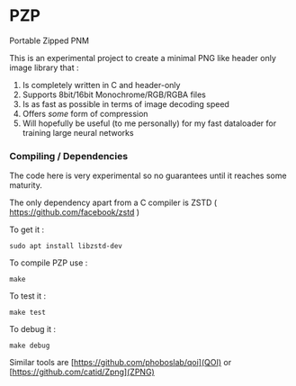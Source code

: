 # PZP
Portable Zipped PNM

This is an experimental project to create a minimal
PNG like header only image library that :

1) Is completely written in C and header-only
2) Supports 8bit/16bit Monochrome/RGB/RGBA files
3) Is as fast as possible in terms of image decoding speed
4) Offers *some* form of compression
5) Will hopefully be useful (to me personally) for my fast dataloader for training large neural networks 


### Compiling / Dependencies
The code here is very experimental so no guarantees until it reaches some maturity.

The only dependency apart from a C compiler is ZSTD ( https://github.com/facebook/zstd )

To get it :
```
sudo apt install libzstd-dev
```

To compile PZP use :
```
make
```

To test it :
```
make test
```

To debug it :
```
make debug
```

Similar tools are [https://github.com/phoboslab/qoi](QOI) or  [https://github.com/catid/Zpng](ZPNG)


